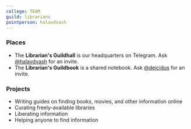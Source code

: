 ```yaml
---
college: TEAM
guild: librarians
pointperson: halavdvash
---
```

### Places
* The **Librarian's Guildhall** is our headquarters on Telegram. Ask [@halavdvash](http://telegram.me/halavdvash) for an invite.
* The **Librarian's Guildbook** is a shared notebook. Ask [@deicidus](http://telegram.me/deicidus) for an invite.

### Projects
* Writing guides on finding books, movies, and other information online
* Curating freely-available libraries
* Liberating information
* Helping anyone to find information
